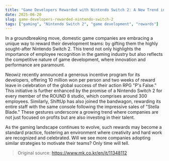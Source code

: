 ```yaml
---
title: "Game Developers Rewarded with Nintendo Switch 2: A New Trend in the Gaming Industry"
date: 2025-06-20
slug: game-developers-rewarded-nintendo-switch-2
tags: ["gaming", "Nintendo Switch 2", "game development", "rewards"]
---
```


In a groundbreaking move, domestic game companies are embracing a unique way to reward their development teams: by gifting them the highly sought-after Nintendo Switch 2. This trend not only highlights the importance of employee recognition in the gaming industry but also reflects the competitive nature of game development, where innovation and performance are paramount.

Neowiz recently announced a generous incentive program for its developers, offering 10 million won per person and two weeks of reward leave in celebration of the global success of their action RPG "P's False." This initiative is further enhanced by the promise of a Nintendo Switch 2 for every member of the ROUND 8 studio, which comprises around 300 employees. Similarly, ShiftUp has also joined the bandwagon, rewarding its entire staff with the same console following the impressive sales of "Stella Blade." These gestures underscore a growing trend where companies are not just focused on profits but are also investing in their talent.

As the gaming landscape continues to evolve, such rewards may become a standard practice, fostering an environment where creativity and hard work are recognized and celebrated. Will we see more companies adopting similar strategies to motivate their teams? Only time will tell.

> Original source: https://www.mk.co.kr/en/it/11348112
